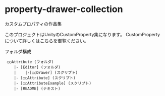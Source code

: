 property-drawer-collection
==========================

カスタムプロパティの作品集

このプロジェクトはUnityのCustomProperty集になります。
CustomPropertyについて詳しくは[こちら](http://blogs.unity3d.com/2012/09/07/property-drawers-in-unity-4/)を御覧ください。


フォルダ構成

```
 ○○Attribute (フォルダ) 
	|- [Editor] (フォルダ)
	|	 |-[○○Drawer] (スクリプト)
	|- [○○Attribute] (スクリプト)
	|- [○○AttributeExample] (スクリプト)
	|- [README] (テキスト)
```

